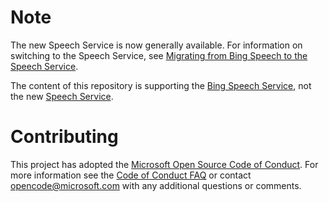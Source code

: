 # Note
The new Speech Service is now generally available. For information on switching to the Speech Service, see [Migrating from Bing Speech to the Speech Service](https://docs.microsoft.com/azure/cognitive-services/speech-service/how-to-migrate-from-bing-speech).

The content of this repository is supporting the [Bing Speech Service](https://docs.microsoft.com/en-us/azure/cognitive-services/Speech/Home), not the new [Speech Service](https://azure.microsoft.com/services/cognitive-services/speech-services). 

# Contributing

This project has adopted the [Microsoft Open Source Code of Conduct](https://opensource.microsoft.com/codeofconduct/). For more information see the [Code of Conduct FAQ](https://opensource.microsoft.com/codeofconduct/faq/) or contact [opencode@microsoft.com](mailto:opencode@microsoft.com) with any additional questions or comments.
